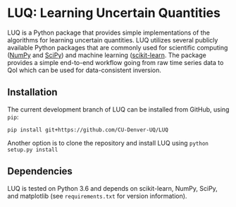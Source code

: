 # LUQ: Learning Uncertain Quantities
LUQ is a Python package that provides simple implementations of the algorithms for learning uncertain quantities.
LUQ utilizes several publicly available Python packages that are commonly used for scientific computing ([NumPy](https://numpy.org/) and [SciPy](https://www.scipy.org/)) and machine learning ([scikit-learn](https://scikit-learn.org/).
The package provides a simple end-to-end workflow going from raw time series data to QoI which can be used for data-consistent inversion.

## Installation
The current development branch of LUQ can be installed from GitHub,  using ``pip``:

    pip install git+https://github.com/CU-Denver-UQ/LUQ
    
Another option is to clone the repository and install LUQ using
``python setup.py install``

## Dependencies
LUQ is tested on Python 3.6 and depends on scikit-learn, NumPy, SciPy, and matplotlib (see ``requirements.txt`` for version information).
